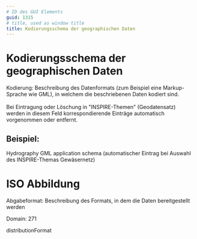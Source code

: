 ```yaml
---
# ID des GUI Elements
guid: 1315
# title, used as window title
title: Kodierungsschema der geographischen Daten
---
```


# Kodierungsschema der geographischen Daten

Kodierung: Beschreibung des Datenformats (zum Beispiel eine Markup-Sprache wie GML), in welchem die beschriebenen Daten kodiert sind.<br/><br/>Bei Eintragung oder Löschung in "INSPIRE-Themen" (Geodatensatz) werden in diesem Feld korrespondierende Einträge automatisch vorgenommen oder entfernt.

## Beispiel:

Hydrography GML application schema (automatischer Eintrag bei Auswahl des INSPIRE-Themas Gewäsernetz)

# ISO Abbildung

Abgabeformat: Beschreibung des Formats, in dem die Daten bereitgestellt werden

Domain: 271



distributionFormat